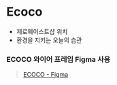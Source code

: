 # Ecoco

- 제로웨이스트샵 위치
- 환경을 지키는 오늘의 습관

### ECOCO 와이어 프레임 Figma 사용
> [ECOCO - Figma](https://www.figma.com/file/oJMTA1aDqdNhc42RIqz8Fi/%ED%99%98%EA%B2%BD%ED%94%84%EB%A1%9C%EC%A0%9D%ED%8A%B8?fuid=989878615792920717)
